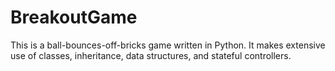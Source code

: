 # BreakoutGame
This is a ball-bounces-off-bricks game written in Python. It makes extensive use of classes, inheritance, data structures, and stateful controllers.
